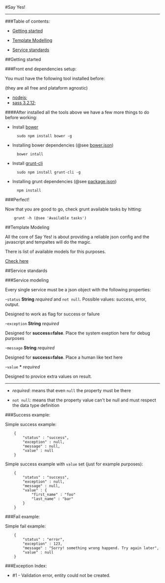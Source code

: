 #Say Yes!

---

###Table of contents:

- [Getting started](#gs)

- [Template Modelling](#dm)

- [Service standards](#ss)

##<a id="gs"></a>Getting started

###Front end dependencies setup:

You must have the following tool installed before:

(they are all free and plataform agnostic)

- [nodejs](http://nodejs.org/download/);
- [sass 3.2.12](http://sass-lang.com/);

####After installed all the tools above we have a few more things to do before working:

- Install [bower](http://bower.io/)

		sudo npm install bower -g

- Installing bower dependencies (@see [bower.json](bower.json))

		bower intall

- Install [grunt-cli](http://gruntjs.com/getting-started/)

		sudo npm install grunt-cli -g

- Installing grunt dependencies (@see [package.json](package.json))

		npm install

###Perfect!

Now that you are good to go, check grunt available tasks by hitting:

		grunt -h (@see 'Available tasks')

##<a id="dm"></a>Template Modeling

All the core of Say Yes! is about providing a reliable json config and the javascript and tempaltes will do the magic.

There is list of available models for this purposes.

[Check here](https://github.com/sayyesassistant/sayyes/blob/master/static/templates/README.md)

##<a id="ss"></a>Service standards

###Service modeling

Every single service must be a json object with the following properties:

-`status` **String** *required* and `not null`. Possible values: success, error, output.

Designed to work as flag for success or failure

-`exception` **String** *required*

Designed for **success=false**. Place the system exeption here for debug purposes

-`message` **String** *required*

Designed for **success=false**. Place a human like text here

-`value` **\*** *required*

Designed to provice extra values on result.

---

* *required*: means that even `null` the property must be there

* `not null`: means that the property value can't be null and must respect the data type definition

###Success example:

Simple success example:

		{
			"status" : "success",
			"exception" : null,
			"message" : null,
			"value" : null
		}

Simple success example with `value` set (just for example purposes):

		{
			"status" : "success",
			"exception" : null,
			"message" : null,
			"value" : {
				"first_name" : "foo"
				"last_name" : "bar"
			}
		}

###Fail example:

Simple fail example:

		{
			"status" : "error",
			"exception" : 123,
			"message" : "Sorry! something wrong happend. Try again later",
			"value" : null
		}

###Exception Index:

* #1 - Validation error, entity could not be created.
